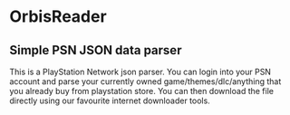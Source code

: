 # OrbisReader
Simple PSN JSON data parser
---
This is a PlayStation Network json parser. You can login into your PSN account and parse your currently owned game/themes/dlc/anything that you already buy from playstation store.
You can then download the file directly using our favourite internet downloader tools.
